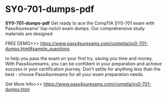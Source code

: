 # SY0-701-dumps-pdf
**SY0-701-dumps-pdf** Get ready to ace the CompTIA SY0-701 exam with Pass4surexams' top-notch exam dumps. Our comprehensive study materials are designed

FREE DEMO>>>  https://www.pass4surexams.com/comptia/sy0-701-dumps.html#sample_questions

to help you pass the exam on your first try, saving you time and money. With Pass4surexams, you can be confident in your preparation and achieve success in your certification journey. Don't settle for anything less than the best - choose Pass4surexams for all your exam preparation needs.

Get More Info>>> https://www.pass4surexams.com/comptia/sy0-701-dumps.html
